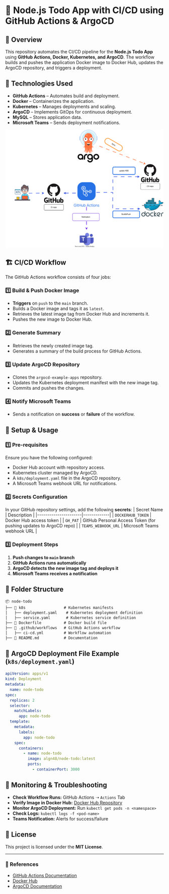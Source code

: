 # 🚀 Node.js Todo App with CI/CD using GitHub Actions & ArgoCD

## 📌 Overview
This repository automates the CI/CD pipeline for the **Node.js Todo App** using **GitHub Actions, Docker, Kubernetes, and ArgoCD**. The workflow builds and pushes the application Docker image to Docker Hub, updates the ArgoCD repository, and triggers a deployment.

## 🔧 Technologies Used
- **GitHub Actions** – Automates build and deployment.
- **Docker** – Containerizes the application.
- **Kubernetes** – Manages deployments and scaling.
- **ArgoCD** – Implements GitOps for continuous deployment.
- **MySQL** – Stores application data.
- **Microsoft Teams** – Sends deployment notifications.

![alt text](<repo/tt.svg>)


## 🏗️ CI/CD Workflow
The GitHub Actions workflow consists of four jobs:

### 1️⃣ **Build & Push Docker Image**
- **Triggers** on `push` to the `main` branch.
- Builds a Docker image and tags it as `latest`.
- Retrieves the latest image tag from Docker Hub and increments it.
- Pushes the new image to Docker Hub.

### 2️⃣ **Generate Summary**
- Retrieves the newly created image tag.
- Generates a summary of the build process for GitHub Actions.

### 3️⃣ **Update ArgoCD Repository**
- Clones the `argocd-example-apps` repository.
- Updates the Kubernetes deployment manifest with the new image tag.
- Commits and pushes the changes.

### 4️⃣ **Notify Microsoft Teams**
- Sends a notification on **success** or **failure** of the workflow.

## 📜 Setup & Usage
### 1️⃣ **Pre-requisites**
Ensure you have the following configured:
- Docker Hub account with repository access.
- Kubernetes cluster managed by ArgoCD.
- A `k8s/deployment.yaml` file in the ArgoCD repository.
- A Microsoft Teams webhook URL for notifications.

### 2️⃣ **Secrets Configuration**
In your GitHub repository settings, add the following **secrets**:
| Secret Name          | Description |
|----------------------|-------------|
| `DOCKERHUB_TOKEN`   | Docker Hub access token |
| `GH_PAT`            | GitHub Personal Access Token (for pushing updates to ArgoCD repo) |
| `TEAMS_WEBHOOK_URL` | Microsoft Teams webhook URL |

### 3️⃣ **Deployment Steps**
1. **Push changes to `main` branch**
2. **GitHub Actions runs automatically**
3. **ArgoCD detects the new image tag and deploys it**
4. **Microsoft Teams receives a notification**

## 📂 Folder Structure
```
📦 node-todo
├── 📂 k8s                 # Kubernetes manifests
│   ├── deployment.yaml    # Kubernetes deployment definition
│   ├── service.yaml       # Kubernetes service definition
├── 📄 Dockerfile          # Docker build file
├── 📄 .github/workflows   # GitHub Actions workflow
│   ├── ci-cd.yml         # Workflow automation
├── 📄 README.md           # Documentation
```

## 🎯 ArgoCD Deployment File Example (`k8s/deployment.yaml`)
```yaml
apiVersion: apps/v1
kind: Deployment
metadata:
  name: node-todo
spec:
  replicas: 2
  selector:
    matchLabels:
      app: node-todo
  template:
    metadata:
      labels:
        app: node-todo
    spec:
      containers:
        - name: node-todo
          image: algn48/node-todo:latest
          ports:
            - containerPort: 3000
```

## 📌 Monitoring & Troubleshooting
- **Check Workflow Runs:** GitHub Actions ➝ `Actions` Tab
- **Verify Image in Docker Hub:** [Docker Hub Repository](https://hub.docker.com/r/algn48/node-todo)
- **Monitor ArgoCD Deployment:** Run `kubectl get pods -n <namespace>`
- **Check Logs:** `kubectl logs -f <pod-name>`
- **Teams Notification:** Alerts for success/failure

## 📜 License
This project is licensed under the **MIT License**.

---

### 🔗 References
- [GitHub Actions Documentation](https://docs.github.com/en/actions)
- [Docker Hub](https://hub.docker.com)
- [ArgoCD Documentation](https://argo-cd.readthedocs.io/)

